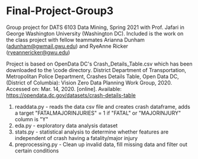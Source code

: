 # Final-Project-Group3
Group project for DATS 6103 Data Mining, Spring 2021 with Prof. Jafari in George Washington University (Washington DC).
Included is the work on the class project with fellow teammates Arianna Dunham (adunham@gwmail.gwu.edu) and RyeAnne Ricker (ryeannericker@gwu.edu)

Project is based on OpenData DC's Crash_Details_Table.csv which has been downloaded to the \code directory.
District Department of Transportation, Metropolitan Police Department, Crashes Details Table, Open Data DC, (District of Columbia): Vision Zero Data Planning Work Group, 2020. Accessed on: Mar. 14, 2020. [online]. 
Available: https://opendata.dc.gov/datasets/crash-details-table

1. readdata.py - reads the data csv file and creates crash dataframe, adds a target "FATALMAJORINJURIES" = 1 if "FATAL" or "MAJORINJURY" column is "Y"
2. eda.py - exploratory data analysis dataset 
3. stats.py - statistical analysis to determine whether features are independent of crash having a fatality/major injury
4. preprocessing.py - Clean up invalid data, fill missing data and filter out certain conditions



